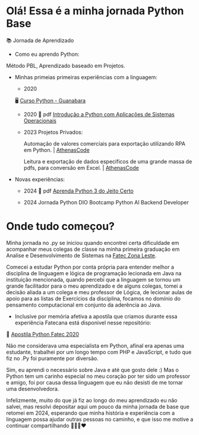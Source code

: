 
# Olá! Essa é a minha jornada Python Base


📚 Jornada de Aprendizado 

* Como eu aprendo Python:

Método PBL, Aprendizado baseado em Projetos.

* Minhas primeias primeiras experiências com a linguagem:
   
   * 2020

    🖥️ [Curso Python - Guanabara](https://www.google.com/search?q=curso+em+video+python&oq=curso+em+vid&gs_lcrp=EgZjaHJvbWUqBwgCEAAYgAQyBggAEEUYOTIHCAEQABiABDIHCAIQABiABDIHCAMQABiABDIHCAQQABiABDIHCAUQABiABDIHCAYQABiABDIGCAcQBRhA0gEIMzgyM2owajeoAgCwAgA&sourceid=chrome&ie=UTF-8#fpstate=ive&vld=cid:9d23ffe1,vid:S9uPNppGsGo,st:0)

   * 2020
    📖 pdf [Introdução a Python com Aplicações de Sistemas Operacionais](https://memoria.ifrn.edu.br/bitstream/handle/1044/2090/EBOOK%20-%20INTRODU%C3%87%C3%83O%20A%20PYTHON%20%28EDITORA%20IFRN%29.pdf?sequence=1&isAllowed=y)

   * 2023 Projetos Privados: 

     Automação de valores comerciais para exportação utilizando RPA  em Python. | [AthenasCode](https://github.com/Athenas-Code)

     Leitura e exportação de dados especificos de uma grande massa de pdfs, para conversão em Excel. | [AthenasCode](https://github.com/Athenas-Code)

* Novas experiências:

   * 2024
     📖 pdf [Aprenda Python 3 do Jeito Certo](https://altabooks.com.br/wp-content/uploads/2019/11/AMOSTRA_AprendaPythonDoJeitoCerto-1.pdf)

   * 2024
    Jornada Python DIO
    Bootcamp Python AI Backend Developer

# Onde tudo começou?

Minha jornada no .py se iniciou quando encontrei certa dificuldade em acompanhar meus colegas de classe na minha primeira graduação em Analise e Desenvolvimento de Sistemas na [Fatec Zona Leste](https://www.fateczl.edu.br/inicio).

Comecei a estudar Python por conta própria para entender melhor a disciplina de linguagem e lógica de programação lecionada em Java na instituição mencionada, quando percebi que a linguagem se tornou um grande facilitador para o meu aprendizado e de alguns colegas, tomei a decisão aliada a um colega e meu professor de Lógica, de lecionar aulas de apoio para as listas de Exercícios da disciplina, focamos no domínio do pensamento computacional em conjunto da aderência ao Java. 

* Inclusive por memória afetiva a apostila que criamos durante essa experiência Fatecana está disponivel nesse repositório:

 📖 [Apostila Python Fatec 2020](https://github.com/karengabriella/Python-Base/blob/main/Apostila_Python.pdf)

Não me considerava uma especialista em Python, afinal era apenas uma estudante, trabalhei por um longo tempo com PHP e JavaScript, e tudo que fiz no .Py foi puramente por diversão.

Sim, eu aprendi o necessário sobre Java e até que gosto dele :) Mas o Python tem um carinho especial no meu coração por ter sido um professor e amigo, foi por causa dessa linguagem que eu não desisti de me tornar uma desenvolvedora.

Infelizmente, muito do que já fiz ao longo do meu aprendizado eu não salvei, mas resolvi depositar aqui um pouco da minha jornada de base que retomei em 2024, esperando que minha história e experiência com a linguagem possa ajudar outras pessoas no caminho, e que isso me motive a continuar compartilhando 👩🏽‍💻❤️


